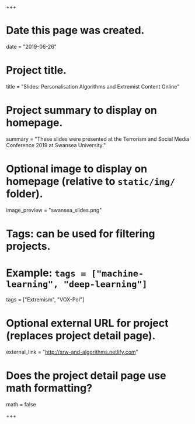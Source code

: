 +++
# Date this page was created.
date = "2019-06-26"

# Project title.
title = "Slides: Personalisation Algorithms and Extremist Content Online"

# Project summary to display on homepage.
summary = "These slides were presented at the Terrorism and Social Media Conference 2019 at Swansea University."

# Optional image to display on homepage (relative to `static/img/` folder).
image_preview = "swansea_slides.png"

# Tags: can be used for filtering projects.
# Example: `tags = ["machine-learning", "deep-learning"]`
tags = ["Extremism", "VOX-Pol"]

# Optional external URL for project (replaces project detail page).
external_link = "http://xrw-and-algorithms.netlify.com"

# Does the project detail page use math formatting?
math = false

+++

